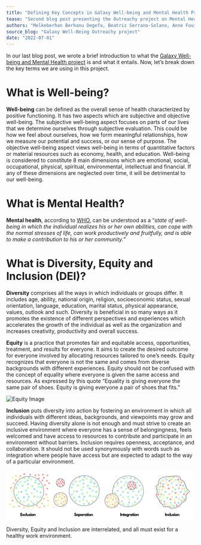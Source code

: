 ```yaml
---
title: "Defining Key Concepts in Galaxy Well-being and Mental Health Project"
tease: "Second blog post presenting the Outreachy project on Mental Health"
authors: "Melkeberhan Berhanu Degefa, Beatriz Serrano-Solano, Anne Fouilloux"
source_blog: "Galaxy Well-Being Outreachy project"
date: "2022-07-01"
---
```


In our last blog post, we wrote a brief introduction to what the [Galaxy Well-being and Mental Health project](https://galaxyproject.org/blog/2022-06-29-galaxy-wellbeing-project/) is and what it entails. Now, let’s break down the key terms we are using in this project.

# What is Well-being?

**Well-being** can be defined as the overall sense of health characterized by positive functioning. It has two aspects which are subjective and objective well-being. The subjective well-being aspect focuses on parts of our lives that we determine ourselves through subjective evaluation. This could be how we feel about ourselves, how we form meaningful relationships, how we measure our potential and success, or our sense of purpose. The objective well-being aspect views well-being in terms of quantitative factors or material resources such as economy, health, and education. Well-being is considered to constitute 8 main dimensions which are emotional, social, occupational, physical, spiritual, environmental, intellectual and financial. If any of these dimensions are neglected over time, it will be detrimental to our well-being.

# What is Mental Health?

**Mental health**, according to [WHO](https://www.who.int/), can be understood as a “*state of well-being in which the individual realizes his or her own abilities, can cope with the normal stresses of life, can work productively and fruitfully, and is able to make a contribution to his or her community.*”

# What is Diversity, Equity and Inclusion (DEI)?

**Diversity** comprises all the ways in which individuals or groups differ. It includes age, ability, national origin, religion, socioeconomic status, sexual orientation, language, education, marital status, physical appearance, values, outlook and such. Diversity is beneficial in so many ways as it promotes the existence of different perspectives and experiences which accelerates the growth of the individual as well as the organization and increases creativity, productivity and overall success.

**Equity** is a practice that promotes fair and equitable access, opportunities, treatment, and results for everyone. It aims to create the desired outcome for everyone involved by allocating resources tailored to one’s needs. Equity recognizes that everyone is not the same and comes from diverse backgrounds with different experiences. Equity should not be confused with the concept of equality where everyone is given the same access and resources. As expressed by this quote “Equality is giving everyone the same pair of shoes. Equity is giving everyone a pair of shoes that fits.”

<div class="center">

![Equity Image](Equity_Image.png)

</div>

**Inclusion** puts diversity into action by fostering an environment in which all individuals with different ideas, backgrounds, and viewpoints may grow and succeed. Having diversity alone is not enough and must strive to create an inclusive environment where everyone has a sense of belongingness, feels welcomed and have access to resources to contribute and participate in an environment without barriers. Inclusion requires openness, acceptance, and collaboration. It should not be used synonymously with words such as integration where people have access but are expected to adapt to the way of a particular environment.

<div class="center">

![Inclusion Image](Inclusion_Image.png)

</div>

Diversity, Equity and Inclusion are interrelated, and all must exist for a healthy work environment.


